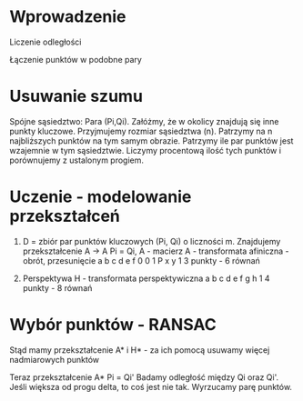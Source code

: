 # Wprowadzenie 
Liczenie odległości

Łączenie punktów w podobne pary

# Usuwanie szumu

Spójne sąsiedztwo:
Para (Pi,Qi). Załóżmy, że w okolicy znajdują się inne punkty kluczowe. Przyjmujemy rozmiar sąsiedztwa (n). Patrzymy na n najbliższych punktów na tym samym obrazie. Patrzymy ile par punktów jest wzajemnie w tym sąsiedztwie. Liczymy procentową ilość tych punktów i porównujemy z ustalonym progiem.

# Uczenie - modelowanie przekształceń

1. D = zbiór par punktów kluczowych (Pi, Qi) o liczności m.
Znajdujemy przekształcenie A -> A Pi = Qi, A - macierz
A - transformata afiniczna - obrót, przesunięcie
a b c
d e f
0 0 1
P
x
y
1
3 punkty - 6 równań

2. Perspektywa
H - transformata perspektywiczna
a b c
d e f
g h 1
4 punkty - 8 równań

# Wybór punktów - RANSAC
Stąd mamy przekształcenie A* i H* - za ich pomocą usuwamy więcej nadmiarowych punktów

Teraz przekształcenie
A* Pi = Qi'
Badamy odległość między Qi oraz Qi'. Jeśli większa od progu delta, to coś jest nie tak. Wyrzucamy parę punktów.

